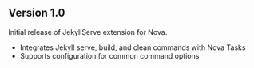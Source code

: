 ## Version 1.0

Initial release of JekyllServe extension for Nova.

- Integrates Jekyll serve, build, and clean commands with Nova Tasks
- Supports configuration for common command options 
